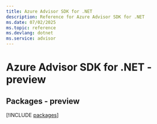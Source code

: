 ```yaml
---
title: Azure Advisor SDK for .NET
description: Reference for Azure Advisor SDK for .NET
ms.date: 07/02/2025
ms.topic: reference
ms.devlang: dotnet
ms.service: advisor
---
```

# Azure Advisor SDK for .NET - preview
## Packages - preview
[!INCLUDE [packages](advisor-index.md)]